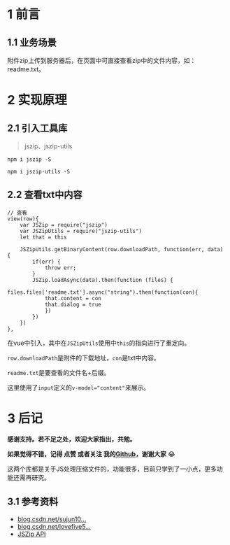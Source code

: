 # 1 前言
## 1.1 业务场景
附件zip上传到服务器后，在页面中可直接查看zip中的文件内容，如：readme.txt。
# 2 实现原理
## 2.1 引入工具库
> jszip、jszip-utils

`npm i jszip -S`

`npm i jszip-utils -S`
## 2.2 查看txt中内容
```
// 查看
view(row){
    var JSZip = require("jszip")
    var JSZipUtils = require("jszip-utils")
    let that = this

    JSZipUtils.getBinaryContent(row.downloadPath, function(err, data) {
        if(err) {
            throw err; 
        }
        JSZip.loadAsync(data).then(function (files) {
            files.files['readme.txt'].async("string").then(function(con){
            that.content = con
            that.dialog = true
            })
        })
    })
},
```
在vue中引入，其中在`JSZipUtils`使用中`this`的指向进行了重定向。

`row.downloadPath`是附件的下载地址，`con`是txt中内容。

`readme.txt`是要查看的文件名+后缀。

这里使用了`input`定义的`v-model="content"`来展示。



# 3 后记
**感谢支持。若不足之处，欢迎大家指出，共勉。**

**如果觉得不错，记得 点赞 或者关注 我的[Github](https://github.com/xrkffgg/Tools)，谢谢大家** 😂 

这两个库都是关于JS处理压缩文件的，功能很多，目前只学到了一小点，更多功能还需再研究。
## 3.1 参考资料
- [blog.csdn.net/sujun10...](https://blog.csdn.net/sujun10/article/details/76038886)
- [blog.csdn.net/lovefive5...](https://blog.csdn.net/lovefive5/article/details/80527320)
- [JSZip API](https://stuk.github.io/jszip/documentation/api_jszip.html)

